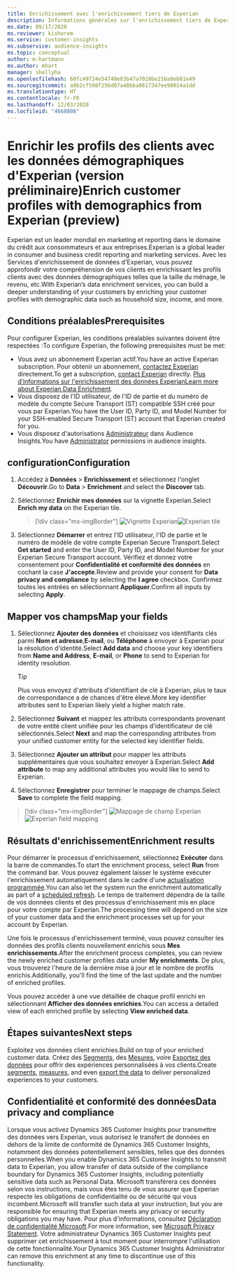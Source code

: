 ```yaml
---
title: Enrichissement avec l'enrichissement tiers de Experian
description: Informations générales sur l'enrichissement tiers de Experian.
ms.date: 09/17/2020
ms.reviewer: kishorem
ms.service: customer-insights
ms.subservice: audience-insights
ms.topic: conceptual
author: m-hartmann
ms.author: mhart
manager: shellyha
ms.openlocfilehash: 60fc49734e54740e83b47a7028be216a0eb81e49
ms.sourcegitcommit: a9b2cf598f256d07a48bba8617347ee90024a1dd
ms.translationtype: HT
ms.contentlocale: fr-FR
ms.lasthandoff: 12/03/2020
ms.locfileid: "4668808"
---
```

# <a name="enrich-customer-profiles-with-demographics-from-experian-preview"></a><span data-ttu-id="933dd-103">Enrichir les profils des clients avec les données démographiques d'Experian (version préliminaire)</span><span class="sxs-lookup"><span data-stu-id="933dd-103">Enrich customer profiles with demographics from Experian (preview)</span></span>

<span data-ttu-id="933dd-104">Experian est un leader mondial en marketing et reporting dans le domaine du crédit aux consommateurs et aux entreprises.</span><span class="sxs-lookup"><span data-stu-id="933dd-104">Experian is a global leader in consumer and business credit reporting and marketing services.</span></span> <span data-ttu-id="933dd-105">Avec les Services d'enrichissement de données d'Experian, vous pouvez approfondir votre compréhension de vos clients en enrichissant les profils clients avec des données démographiques telles que la taille du ménage, le revenu, etc.</span><span class="sxs-lookup"><span data-stu-id="933dd-105">With Experian’s data enrichment services, you can build a deeper understanding of your customers by enriching your customer profiles with demographic data such as household size, income, and more.</span></span>

## <a name="prerequisites"></a><span data-ttu-id="933dd-106">Conditions préalables</span><span class="sxs-lookup"><span data-stu-id="933dd-106">Prerequisites</span></span>

<span data-ttu-id="933dd-107">Pour configurer Experian, les conditions préalables suivantes doivent être respectées :</span><span class="sxs-lookup"><span data-stu-id="933dd-107">To configure Experian, the following prerequisites must be met:</span></span>

- <span data-ttu-id="933dd-108">Vous avez un abonnement Experian actif.</span><span class="sxs-lookup"><span data-stu-id="933dd-108">You have an active Experian subscription.</span></span> <span data-ttu-id="933dd-109">Pour obtenir un abonnement, [contactez Experian](https://www.experian.com/marketing-services/contact) directement.</span><span class="sxs-lookup"><span data-stu-id="933dd-109">To get a subscription, [contact Experian](https://www.experian.com/marketing-services/contact) directly.</span></span> <span data-ttu-id="933dd-110">[Plus d’informations sur l'enrichissement des données Experian](https://www.experian.com/marketing-services/microsoft?cmpid=ems_web_mci_cdppage)</span><span class="sxs-lookup"><span data-stu-id="933dd-110">[Learn more about Experian Data Enrichment](https://www.experian.com/marketing-services/microsoft?cmpid=ems_web_mci_cdppage).</span></span>
- <span data-ttu-id="933dd-111">Vous disposez de l'ID utilisateur, de l'ID de partie et du numéro de modèle du compte Secure Transport (ST) compatible SSH créé pour vous par Experian.</span><span class="sxs-lookup"><span data-stu-id="933dd-111">You have the User ID, Party ID, and Model Number for your SSH-enabled Secure Transport (ST) account that Experian created for you.</span></span>
- <span data-ttu-id="933dd-112">Vous disposez d'autorisations [Administrateur](permissions.md#administrator) dans Audience Insights.</span><span class="sxs-lookup"><span data-stu-id="933dd-112">You have [Administrator](permissions.md#administrator) permissions in audience insights.</span></span>

## <a name="configuration"></a><span data-ttu-id="933dd-113">configuration</span><span class="sxs-lookup"><span data-stu-id="933dd-113">Configuration</span></span>

1. <span data-ttu-id="933dd-114">Accédez à **Données** > **Enrichissement** et sélectionnez l'onglet **Découvrir**.</span><span class="sxs-lookup"><span data-stu-id="933dd-114">Go to **Data** > **Enrichment** and select the **Discover** tab.</span></span>

1. <span data-ttu-id="933dd-115">Sélectionnez **Enrichir mes données** sur la vignette Experian.</span><span class="sxs-lookup"><span data-stu-id="933dd-115">Select **Enrich my data** on the Experian tile.</span></span>

   > [!div class="mx-imgBorder"]
   > <span data-ttu-id="933dd-116">![Vignette Experian](media/experian-tile.png "Vignette Experian")</span><span class="sxs-lookup"><span data-stu-id="933dd-116">![Experian tile](media/experian-tile.png "Experian tile")</span></span>

1. <span data-ttu-id="933dd-117">Sélectionnez **Démarrer** et entrez l'ID utilisateur, l'ID de partie et le numéro de modèle de votre compte Experian Secure Transport.</span><span class="sxs-lookup"><span data-stu-id="933dd-117">Select **Get started** and enter the User ID, Party ID, and Model Number for your Experian Secure Transport account.</span></span> <span data-ttu-id="933dd-118">Vérifiez et donnez votre consentement pour **Confidentialité et conformité des données** en cochant la case **J'accepte**.</span><span class="sxs-lookup"><span data-stu-id="933dd-118">Review and provide your consent for **Data privacy and compliance** by selecting the **I agree** checkbox.</span></span> <span data-ttu-id="933dd-119">Confirmez toutes les entrées en sélectionnant **Appliquer**.</span><span class="sxs-lookup"><span data-stu-id="933dd-119">Confirm all inputs by selecting **Apply**.</span></span>

## <a name="map-your-fields"></a><span data-ttu-id="933dd-120">Mapper vos champs</span><span class="sxs-lookup"><span data-stu-id="933dd-120">Map your fields</span></span>

1. <span data-ttu-id="933dd-121">Sélectionnez **Ajouter des données** et choisissez vos identifiants clés parmi **Nom et adresse**,**E-mail**, ou **Téléphone** à envoyer à Experian pour la résolution d'identité.</span><span class="sxs-lookup"><span data-stu-id="933dd-121">Select **Add data** and choose your key identifiers from **Name and Address**, **E-mail**, or **Phone** to send to Experian for identity resolution.</span></span>

   > [!TIP]
   > <span data-ttu-id="933dd-122">Plus vous envoyez d'attributs d'identifiant de clé à Experian, plus le taux de correspondance a de chances d'être élevé.</span><span class="sxs-lookup"><span data-stu-id="933dd-122">More key identifier attributes sent to Experian likely yield a higher match rate.</span></span>

1. <span data-ttu-id="933dd-123">Sélectionnez **Suivant** et mappez les attributs correspondants provenant de votre entité client unifiée pour les champs d'identificateur de clé sélectionnés.</span><span class="sxs-lookup"><span data-stu-id="933dd-123">Select **Next** and map the corresponding attributes from your unified customer entity for the selected key identifier fields.</span></span>

1. <span data-ttu-id="933dd-124">Sélectionnez **Ajouter un attribut** pour mapper les attributs supplémentaires que vous souhaitez envoyer à Experian.</span><span class="sxs-lookup"><span data-stu-id="933dd-124">Select **Add attribute** to map any additional attributes you would like to send to Experian.</span></span>

1.  <span data-ttu-id="933dd-125">Sélectionnez **Enregistrer** pour terminer le mappage de champs.</span><span class="sxs-lookup"><span data-stu-id="933dd-125">Select **Save** to complete the field mapping.</span></span>

   > [!div class="mx-imgBorder"]
   > <span data-ttu-id="933dd-126">![Mappage de champ Experian](media/experian-field-mapping.png "Mappage de champ Experian")</span><span class="sxs-lookup"><span data-stu-id="933dd-126">![Experian field mapping](media/experian-field-mapping.png "Experian field mapping")</span></span>

## <a name="enrichment-results"></a><span data-ttu-id="933dd-127">Résultats d'enrichissement</span><span class="sxs-lookup"><span data-stu-id="933dd-127">Enrichment results</span></span>

<span data-ttu-id="933dd-128">Pour démarrer le processus d'enrichissement, sélectionnez **Exécuter** dans la barre de commandes.</span><span class="sxs-lookup"><span data-stu-id="933dd-128">To start the enrichment process, select **Run** from the command bar.</span></span> <span data-ttu-id="933dd-129">Vous pouvez également laisser le système exécuter l'enrichissement automatiquement dans le cadre d'une [actualisation programmée](system.md#schedule-tab).</span><span class="sxs-lookup"><span data-stu-id="933dd-129">You can also let the system run the enrichment automatically as part of a [scheduled refresh](system.md#schedule-tab).</span></span> <span data-ttu-id="933dd-130">Le temps de traitement dépendra de la taille de vos données clients et des processus d'enrichissement mis en place pour votre compte par Experian.</span><span class="sxs-lookup"><span data-stu-id="933dd-130">The processing time will depend on the size of your customer data and the enrichment processes set up for your account by Experian.</span></span>

<span data-ttu-id="933dd-131">Une fois le processus d'enrichissement terminé, vous pouvez consulter les données des profils clients nouvellement enrichis sous **Mes enrichissements**.</span><span class="sxs-lookup"><span data-stu-id="933dd-131">After the enrichment process completes, you can review the newly enriched customer profiles data under **My enrichments**.</span></span> <span data-ttu-id="933dd-132">De plus, vous trouverez l'heure de la dernière mise à jour et le nombre de profils enrichis.</span><span class="sxs-lookup"><span data-stu-id="933dd-132">Additionally, you'll find the time of the last update and the number of enriched profiles.</span></span>

<span data-ttu-id="933dd-133">Vous pouvez accéder à une vue détaillée de chaque profil enrichi en sélectionnant **Afficher des données enrichies**.</span><span class="sxs-lookup"><span data-stu-id="933dd-133">You can access a detailed view of each enriched profile by selecting **View enriched data**.</span></span>

## <a name="next-steps"></a><span data-ttu-id="933dd-134">Étapes suivantes</span><span class="sxs-lookup"><span data-stu-id="933dd-134">Next steps</span></span>

<span data-ttu-id="933dd-135">Exploitez vos données client enrichies.</span><span class="sxs-lookup"><span data-stu-id="933dd-135">Build on top of your enriched customer data.</span></span> <span data-ttu-id="933dd-136">Créez des [Segments](segments.md), des [Mesures](measures.md), voire [Exportez des données](export-destinations.md) pour offrir des expériences personnalisées à vos clients.</span><span class="sxs-lookup"><span data-stu-id="933dd-136">Create [segments](segments.md), [measures](measures.md), and even [export the data](export-destinations.md) to deliver personalized experiences to your customers.</span></span>

## <a name="data-privacy-and-compliance"></a><span data-ttu-id="933dd-137">Confidentialité et conformité des données</span><span class="sxs-lookup"><span data-stu-id="933dd-137">Data privacy and compliance</span></span>

<span data-ttu-id="933dd-138">Lorsque vous activez Dynamics 365 Customer Insights pour transmettre des données vers Experian, vous autorisez le transfert de données en dehors de la limite de conformité de Dynamics 365 Customer Insights, notamment des données potentiellement sensibles, telles que des données personnelles.</span><span class="sxs-lookup"><span data-stu-id="933dd-138">When you enable Dynamics 365 Customer Insights to transmit data to Experian, you allow transfer of data outside of the compliance boundary for Dynamics 365 Customer Insights, including potentially sensitive data such as Personal Data.</span></span> <span data-ttu-id="933dd-139">Microsoft transférera ces données selon vos instructions, mais vous êtes tenu de vous assurer que Experian respecte les obligations de confidentialité ou de sécurité qui vous incombent.</span><span class="sxs-lookup"><span data-stu-id="933dd-139">Microsoft will transfer such data at your instruction, but you are responsible for ensuring that Experian meets any privacy or security obligations you may have.</span></span> <span data-ttu-id="933dd-140">Pour plus d'informations, consultez [Déclaration de confidentialité Microsoft](https://go.microsoft.com/fwlink/?linkid=396732).</span><span class="sxs-lookup"><span data-stu-id="933dd-140">For more information, see [Microsoft Privacy Statement](https://go.microsoft.com/fwlink/?linkid=396732).</span></span>
<span data-ttu-id="933dd-141">Votre administrateur Dynamics 365 Customer Insights peut supprimer cet enrichissement à tout moment pour interrompre l'utilisation de cette fonctionnalité.</span><span class="sxs-lookup"><span data-stu-id="933dd-141">Your Dynamics 365 Customer Insights Administrator can remove this enrichment at any time to discontinue use of this functionality.</span></span>
